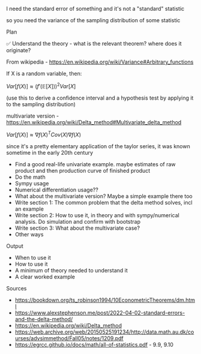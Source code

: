 I need the standard error of something and it's not a "standard" statistic

so you need the variance of the sampling distribution of some statistic



Plan

✅ Understand the theory - what is the relevant theorem? where does it originate?

From wikipedia - https://en.wikipedia.org/wiki/Variance#Arbitrary_functions

If X is a random  variable, then:

$Var[f(X)] \approx (f'(\mathbb{E}[X]))^2 Var[X]$

(use this to derive a confidence interval and a hypothesis test by applying it to the sampling distribution)

multivariate version - https://en.wikipedia.org/wiki/Delta_method#Multivariate_delta_method

$Var[f(X)] \approx\nabla f(X)^T Cov(X) \nabla f (X)$

since it's a pretty elementary application of the taylor series, it was known sometime in the early 20th century

* Find a good real-life univariate example. maybe estimates of raw product and then production curve of finished product
* Do the math
* Sympy usage
* Numerical differentiation usage??
* What about the multivariate version? Maybe a simple example there too
* Write section 1: The common problem that the delta method solves, incl an example
* Write section 2: How to use it, in theory and with sympy/numerical analysis. Do simulation and confirm with bootstrap
* Write section 3: What about the multivariate case?
*  Other ways

Output
* When to use it
* How to use it
* A minimum of theory needed to understand it
* A clear worked example

Sources
* https://bookdown.org/ts_robinson1994/10EconometricTheorems/dm.html
* https://www.alexstephenson.me/post/2022-04-02-standard-errors-and-the-delta-method/
* https://en.wikipedia.org/wiki/Delta_method
* https://web.archive.org/web/20150525191234/http://data.math.au.dk/courses/advsimmethod/Fall05/notes/1209.pdf 
* https://egrcc.github.io/docs/math/all-of-statistics.pdf - 9.9, 9.10
